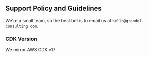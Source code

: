 ## Support Policy and Guidelines

We're a small team, so the best bet is to email us at `hello@grendel-consulting.com`.

### CDK Version

We mirror AWS CDK v17
